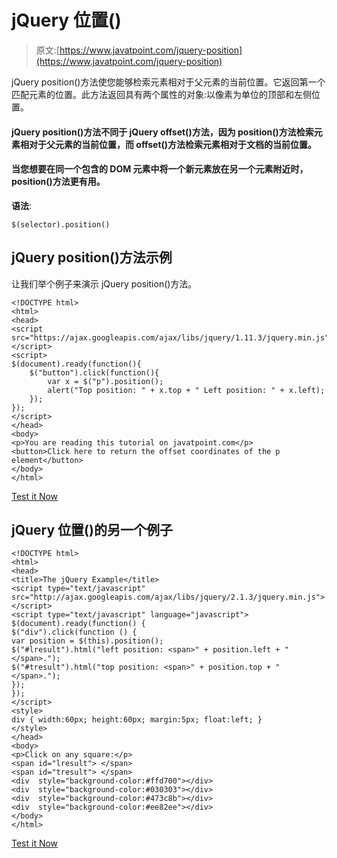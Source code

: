 # jQuery 位置()

> 原文:[https://www.javatpoint.com/jquery-position](https://www.javatpoint.com/jquery-position)

jQuery position()方法使您能够检索元素相对于父元素的当前位置。它返回第一个匹配元素的位置。此方法返回具有两个属性的对象:以像素为单位的顶部和左侧位置。

#### jQuery position()方法不同于 jQuery offset()方法，因为 position()方法检索元素相对于父元素的当前位置，而 offset()方法检索元素相对于文档的当前位置。

#### 当您想要在同一个包含的 DOM 元素中将一个新元素放在另一个元素附近时，position()方法更有用。

**语法**:

```
$(selector).position() 

```

## jQuery position()方法示例

让我们举个例子来演示 jQuery position()方法。

```
<!DOCTYPE html>
<html>
<head>
<script src="https://ajax.googleapis.com/ajax/libs/jquery/1.11.3/jquery.min.js"></script>
<script>
$(document).ready(function(){
    $("button").click(function(){
        var x = $("p").position();
        alert("Top position: " + x.top + " Left position: " + x.left);
    });
});
</script>
</head>
<body>
<p>You are reading this tutorial on javatpoint.com</p>
<button>Click here to return the offset coordinates of the p element</button>
</body>
</html>

```

[Test it Now](https://www.javatpoint.com/oprweb/test.jsp?filename=jqueryposition1)

## jQuery 位置()的另一个例子

```
<!DOCTYPE html>
<html>
<head>
<title>The jQuery Example</title>
<script type="text/javascript" src="http://ajax.googleapis.com/ajax/libs/jquery/2.1.3/jquery.min.js"></script>
<script type="text/javascript" language="javascript">
$(document).ready(function() {
$("div").click(function () {
var position = $(this).position();
$("#lresult").html("left position: <span>" + position.left + "</span>.");
$("#tresult").html("top position: <span>" + position.top + "</span>.");
});
});
</script>
<style>
div { width:60px; height:60px; margin:5px; float:left; }
</style>
</head>
<body>
<p>Click on any square:</p>
<span id="lresult"> </span>
<span id="tresult"> </span>
<div  style="background-color:#ffd700"></div>
<div  style="background-color:#030303"></div>
<div  style="background-color:#473c8b"></div>
<div  style="background-color:#ee82ee"></div>
</body>
</html>

```

[Test it Now](https://www.javatpoint.com/oprweb/test.jsp?filename=jqueryposition2)